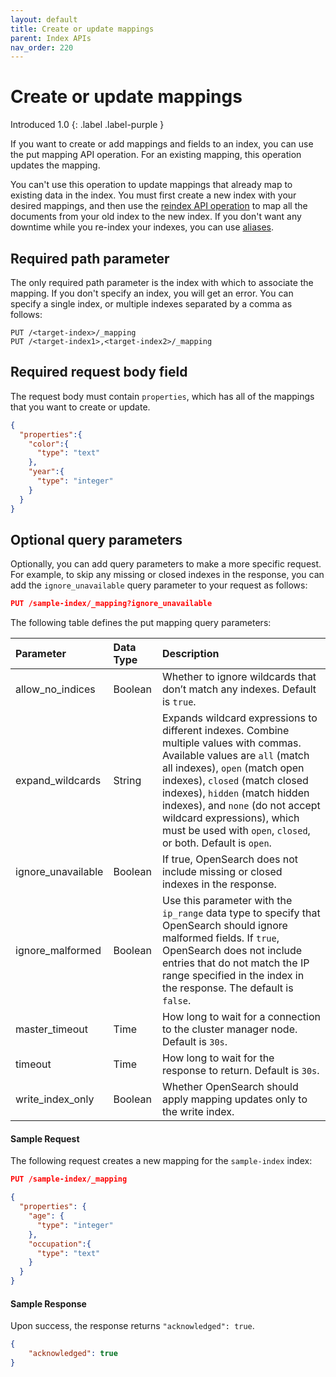 ```yaml
---
layout: default
title: Create or update mappings
parent: Index APIs
nav_order: 220
---
```


# Create or update mappings
Introduced 1.0
{: .label .label-purple }

If you want to create or add mappings and fields to an index, you can use the put mapping API operation. For an existing mapping, this operation updates the mapping.

You can't use this operation to update mappings that already map to existing data in the index. You must first create a new index with your desired mappings, and then use the [reindex API operation]({{site.url}}{{site.baseurl}}/opensearch/reindex-data) to map all the documents from your old index to the new index. If you don't want any downtime while you re-index your indexes, you can use [aliases]({{site.url}}{{site.baseurl}}/opensearch/index-alias).


## Required path parameter

The only required path parameter is the index with which to associate the mapping. If you don't specify an index, you will get an error. You can specify a single index, or multiple indexes separated by a comma as follows:

```
PUT /<target-index>/_mapping
PUT /<target-index1>,<target-index2>/_mapping
```

## Required request body field

The request body must contain `properties`, which has all of the mappings that you want to create or update.

```json
{
  "properties":{
    "color":{
      "type": "text"
    },
    "year":{
      "type": "integer"
    }
  }
}
```

## Optional query parameters

Optionally, you can add query parameters to make a more specific request. For example, to skip any missing or closed indexes in the response, you can add the `ignore_unavailable` query parameter to your request as follows:

```json
PUT /sample-index/_mapping?ignore_unavailable
```

The following table defines the put mapping query parameters:

Parameter | Data Type | Description
:--- | :--- | :---
allow_no_indices | Boolean | Whether to ignore wildcards that don’t match any indexes. Default is `true`.
expand_wildcards | String | Expands wildcard expressions to different indexes. Combine multiple values with commas. Available values are `all` (match all indexes), `open` (match open indexes), `closed` (match closed indexes), `hidden` (match hidden indexes), and `none` (do not accept wildcard expressions), which must be used with `open`, `closed`, or both. Default is `open`.
ignore_unavailable | Boolean | If true, OpenSearch does not include missing or closed indexes in the response.
ignore_malformed | Boolean | Use this parameter with the `ip_range` data type to specify that OpenSearch should ignore malformed fields. If `true`, OpenSearch does not include entries that do not match the IP range specified in the index in the response. The default is `false`.
master_timeout | Time | How long to wait for a connection to the cluster manager node. Default is `30s`.
timeout | Time | How long to wait for the response to return. Default is `30s`.
write_index_only | Boolean | Whether OpenSearch should apply mapping updates only to the write index.

#### Sample Request

The following request creates a new mapping for the `sample-index` index:

```json
PUT /sample-index/_mapping

{
  "properties": {
    "age": {
      "type": "integer"
    },
    "occupation":{
      "type": "text"
    }
  }
}
```

#### Sample Response

Upon success, the response returns `"acknowledged": true`.

```json
{
    "acknowledged": true
}
```


